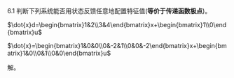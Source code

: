 6.1  判断下列系统能否用状态反馈任意地配置特征值(**等价于传递函数极点**)。

$\dot{x}d=\begin{bmatrix}1&2\\3&4\end{bmatrix}x+\begin{bmatrix}1\\0\end{bmatrix}u$  

$\dot{x}=\begin{bmatrix}1&0&0\\0&-2&1\\0&0&-2\end{bmatrix}x+\begin{bmatrix}1&0\\0&1\\0&0\end{bmatrix}u$

解。     

 
